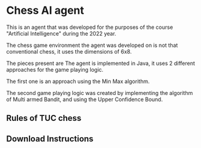 <H1> Chess AI agent</H1>
This is an agent that was developed for the purposes of the course "Artificial Intelligence" during the 2022 year. 

The chess game environment the agent was developed on is not that conventional chess, it uses the dimensions of 6x8. 

The pieces present are
The agent is implemented in Java, it uses 2 different approaches for the game playing logic. 

The first one is an approach using the Min Max algorithm.

The second game playing logic was created by implementing the algorithm of Multi armed Bandit, and using the Upper Confidence Bound.
<H2> Rules of TUC chess </H2>
<H2> Download Instructions </H2>
